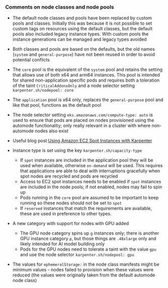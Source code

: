 ### Comments on node classes and node pools

- The default node classes and pools have been replaced by custom pools and classes. Initially this was because it is not possible to set custom tags on resources using the default classes, but the default pools also included legacy instance types. With custom pools the instance generations can be managed and legacy types avoided
- Both classes and pools are based on the defaults, but the old names (`system` and `general-purpose`) have not been reused in order to avoid potential conflicts
- The `core` pool is the equivalent of the `system` pool and retains the setting that allows use of both x64 and arm64 instances. This pool is intended for shared non-application specific pods and requires both a toleration of the taint `CriticalAddonsOnly` and a node selector setting `karpenter.sh/nodepool: core`
- The `application` pool is x64 only, replaces the `general-purpose` pool and like that pool, functions as the default pool
- The node selector setting `eks.amazonaws.com/compute-type: auto` is used to ensure that pods are placed on nodes provisioned using the automode functionality; only really relevant in a cluster with where non-automode nodes also exist
- Useful blog post [Using Amazon EC2 Spot Instances with Karpenter](https://aws.amazon.com/blogs/containers/using-amazon-ec2-spot-instances-with-karpenter/)
- Instance type is set using the key `karpenter.sh/capacity-type`
  - If `spot` instances are included in the application pool they will be used when available, otherwise `on-demand` will be used. This requires that applications are able to deal with interruptions gracefully when spot nodes are recycled and pods are recycled
  - Access to EC2 spot instances needs to be enabled if `spot` instances are included in the node pools; if not enabled, nodes may fail to spin up
  - Pods running in the `core` pool are assumed to be important to keep running so these nodes should not be set to `spot`
  - If `reserved` instances that match the requirements are available, these are used in preference to other types.

- A new category with support for nodes with GPU added
  - The GPU node category spins up `g` instances only; there is another GPU instance category `p`, but those things are `.48xlarge` only and likely intended for AI model building only
  - Pods for the GPU nodes need to tolerate a taint with the value `gpu` and use the node selector `karpenter.sh/nodepool: gpu`

- The values for `ephemeralStorage:` in the node class manifests might be minimum values - nodes failed to provision when these values were reduced (the values were originally taken from the default automode node class)
